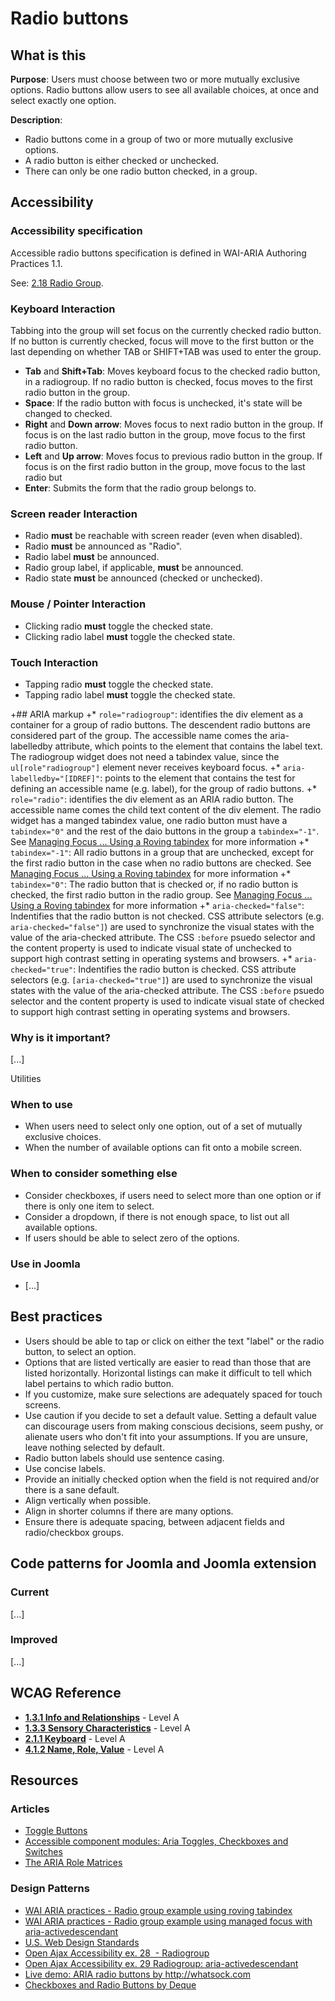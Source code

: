 # Radio buttons
## What is this

**Purpose**: Users must choose between two or more mutually exclusive options. Radio buttons allow users to see all available choices, at once and select exactly one option.

**Description**:

* Radio buttons come in a group of two or more mutually exclusive options.
* A radio button is either checked or unchecked.
* There can only be one radio button checked, in a group.

## Accessibility
### Accessibility specification
Accessible radio buttons specification is defined in WAI-ARIA Authoring Practices 1.1.

See: [2.18 Radio Group](https://www.w3.org/TR/wai-aria-practices-1.1/).

### Keyboard Interaction
Tabbing into the group will set focus on the currently checked radio button. If no button is currently checked, focus will move to the first button or the last depending on whether TAB or SHIFT+TAB was used to enter the group.

* **Tab** and **Shift+Tab**: Moves keyboard focus to the checked radio button, in a radiogroup.
If no radio button is checked, focus moves to the first radio button in the group.
* **Space**:  If the radio button with focus is unchecked, it's state will be changed to checked.
* **Right** and **Down arrow**: Moves focus to next radio button in the group.
If focus is on the last radio button in the group, move focus to the first radio button.
* **Left** and **Up arrow**: Moves focus to previous radio button in the group.
If focus is on the first radio button in the group, move focus to the last radio but
* **Enter**:  Submits the form that the radio group belongs to.

### Screen reader Interaction

* Radio **must** be reachable with screen reader (even when disabled).
* Radio **must** be announced as "Radio".
* Radio label **must** be announced.
* Radio group label, if applicable, **must** be announced.
* Radio state **must** be announced (checked or unchecked).

### Mouse / Pointer Interaction

* Clicking radio **must** toggle the checked state.
* Clicking radio label **must** toggle the checked state.

### Touch Interaction

* Tapping radio **must** toggle the checked state.
* Tapping radio label **must** toggle the checked state.

+## ARIA markup
+* `role="radiogroup"`: identifies the div element as a container for a group of radio buttons. The descendent radio buttons are considered part of the group. The accessible name comes the aria-labelledby attribute, which points to the element that contains the label text. The radiogroup widget does not need a tabindex value, since the `ul[role"radiogroup"]` element never receives keyboard focus.
+* `aria-labelledby="[IDREF]"`: points to the element that contains the test for defining an accessible name (e.g. label), for the group of radio buttons.
+* `role="radio"`: identifies the div element as an ARIA radio button. The accessible name comes the child text content of the div element. The radio widget has a manged tabindex value, one radio button must have a `tabindex="0"` and the rest of the daio buttons in the group a `tabindex="-1"`. See [ Managing Focus ... Using a Roving tabindex](https://www.w3.org/TR/wai-aria-practices-1.1/#kbd_roving_tabindex) for more information
+* `tabindex="-1"`: All radio buttons in a group that are unchecked, except for the first radio button in the case when no radio buttons are checked. See [ Managing Focus ... Using a Roving tabindex](https://www.w3.org/TR/wai-aria-practices-1.1/#kbd_roving_tabindex) for more information
+* `tabindex="0"`: The radio button that is checked or, if no radio button is checked, the first radio button in the radio group. See [ Managing Focus ... Using a Roving tabindex](https://www.w3.org/TR/wai-aria-practices-1.1/#kbd_roving_tabindex) for more information
+* `aria-checked="false"`: Indentifies that the radio button is not checked. CSS attribute selectors (e.g. `aria-checked="false"]`) are used to synchronize the visual states with the value of the aria-checked attribute. The CSS `:before` psuedo selector and the content property is used to indicate visual state of unchecked to support high contrast setting in operating systems and browsers.
+* `aria-checked="true"`: Indentifies the radio button is checked. CSS attribute selectors (e.g. `[aria-checked="true"]`) are used to synchronize the visual states with the value of the aria-checked attribute. The CSS `:before` psuedo selector and the content property is used to indicate visual state of checked to support high contrast setting in operating systems and browsers.

### Why is it important?

[...]

Utilities

### When to use

* When users need to select only one option, out of a set of mutually exclusive choices.
* When the number of available options can fit onto a mobile screen.

### When to consider something else

* Consider checkboxes, if users need to select more than one option or if there is only one item to select.
* Consider a dropdown, if there is not enough space, to list out all available options.
* If users should be able to select zero of the options.

### Use in Joomla

* [...]

## Best practices

* Users should be able to tap or click on either the text "label" or the radio button, to select an option.
* Options that are listed vertically are easier to read than those that are listed horizontally. Horizontal listings can make it difficult to tell which label pertains to which radio button.
* If you customize, make sure selections are adequately spaced for touch screens.
* Use caution if you decide to set a default value. Setting a default value can discourage users from making conscious decisions, seem pushy, or alienate users who don't fit into your assumptions. If you are unsure, leave nothing selected by default.
* Radio button labels should use sentence casing.
* Use concise labels.
* Provide an initially checked option when the field is not required and/or there is a sane default.
* Align vertically when possible.
* Align in shorter columns if there are many options.
* Ensure there is adequate spacing, between adjacent fields and radio/checkbox groups.

## Code patterns for Joomla and Joomla extension
### Current
[...]

### Improved
[...]

## WCAG Reference
* **[1.3.1 Info and Relationships](https://www.w3.org/WAI/WCAG20/quickref/#content-structure-separation-programmatic)** - Level A
* **[1.3.3 Sensory Characteristics](https://www.w3.org/WAI/WCAG20/quickref/#content-structure-separation-understanding)** - Level A 
* **[2.1.1 Keyboard](https://www.w3.org/WAI/WCAG20/quickref/#keyboard-operation-keyboard-operable)** - Level A
* **[4.1.2 Name, Role, Value](https://www.w3.org/WAI/WCAG20/quickref/#ensure-compat-rsv)** - Level A

## Resources
### Articles
* [Toggle Buttons](https://inclusive-components.design/toggle-button/)
* [Accessible component modules: Aria Toggles, Checkboxes and Switches](http://whatsock.com/tsg/)
* [The ARIA Role Matrices](http://whatsock.com/training/matrices/)

### Design Patterns
* [WAI ARIA practices - Radio group example using roving tabindex](https://www.w3.org/TR/wai-aria-practices-1.1/examples/radio/radio-1/radio-1.html)
* [WAI ARIA practices - Radio group example using managed focus with aria-activedescendant](https://www.w3.org/TR/wai-aria-practices-1.1/examples/radio/radio-2/radio-2.html)
* [U.S. Web Design Standards ](https://standards.usa.gov/components/form-controls/)
* [Open Ajax Accessibility ex. 28  - Radiogroup](http://oaa-accessibility.org/example/28/)
* [Open Ajax Accessibility ex. 29 Radiogroup: aria-activedescendant](http://oaa-accessibility.org/example/29/)
* [Live demo: ARIA radio buttons by http://whatsock.com ](http://whatsock.com/tsg/Coding%20Arena/ARIA%20Radio%20Buttons/ARIA%20Radio%20Buttons/demo.htm)
* [Checkboxes and Radio Buttons by Deque](https://dequeuniversity.com/library/aria/custom-controls/sf-checkboxes-radios)

